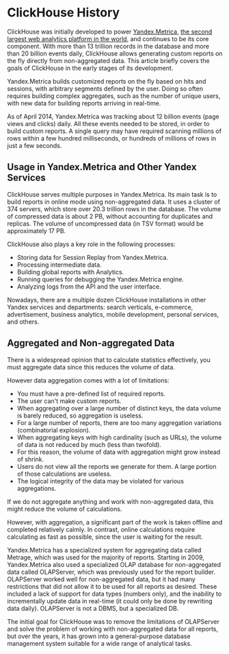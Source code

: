 
# ClickHouse History 

ClickHouse was initially developed to power [Yandex.Metrica](https://metrica.yandex.com/), [the second largest web analytics platform in the world](http://w3techs.com/technologies/overview/traffic_analysis/all), and continues to be its core component. With more than 13 trillion records in the database and more than 20 billion events daily, ClickHouse allows generating custom reports on the fly directly from non-aggregated data. This article briefly covers the goals of ClickHouse in the early stages of its development.

Yandex.Metrica builds customized reports on the fly based on hits and sessions, with arbitrary segments defined by the user. Doing so often requires building complex aggregates, such as the number of unique users, with new data for building reports arriving in real-time.

As of April 2014, Yandex.Metrica was tracking about 12 billion events (page views and clicks) daily. All these events needed to be stored, in order to build custom reports. A single query may have required scanning millions of rows within a few hundred milliseconds, or hundreds of millions of rows in just a few seconds.

## Usage in Yandex.Metrica and Other Yandex Services 

ClickHouse serves multiple purposes in Yandex.Metrica.
Its main task is to build reports in online mode using non-aggregated data. It uses a cluster of 374 servers, which store over 20.3 trillion rows in the database. The volume of compressed data is about 2 PB, without accounting for duplicates and replicas. The volume of uncompressed data (in TSV format) would be approximately 17 PB.

ClickHouse also plays a key role in the following processes:

- Storing data for Session Replay from Yandex.Metrica.
- Processing intermediate data.
- Building global reports with Analytics.
- Running queries for debugging the Yandex.Metrica engine.
- Analyzing logs from the API and the user interface.

Nowadays, there are a multiple dozen ClickHouse installations in other Yandex services and departments: search verticals, e-commerce, advertisement, business analytics, mobile development, personal services, and others.

## Aggregated and Non-aggregated Data 

There is a widespread opinion that to calculate statistics effectively, you must aggregate data since this reduces the volume of data.

However data aggregation comes with a lot of limitations:

- You must have a pre-defined list of required reports.
- The user can't make custom reports.
- When aggregating over a large number of distinct keys, the data volume is barely reduced, so aggregation is useless.
- For a large number of reports, there are too many aggregation variations (combinatorial explosion).
- When aggregating keys with high cardinality (such as URLs), the volume of data is not reduced by much (less than twofold).
- For this reason, the volume of data with aggregation might grow instead of shrink.
- Users do not view all the reports we generate for them. A large portion of those calculations are useless.
- The logical integrity of the data may be violated for various aggregations.

If we do not aggregate anything and work with non-aggregated data, this might reduce the volume of calculations.

However, with aggregation, a significant part of the work is taken offline and completed relatively calmly. In contrast, online calculations require calculating as fast as possible, since the user is waiting for the result.

Yandex.Metrica has a specialized system for aggregating data called Metrage, which was used for the majority of reports.
Starting in 2009, Yandex.Metrica also used a specialized OLAP database for non-aggregated data called OLAPServer, which was previously used for the report builder.
OLAPServer worked well for non-aggregated data, but it had many restrictions that did not allow it to be used for all reports as desired. These included a lack of support for data types (numbers only), and the inability to incrementally update data in real-time (it could only be done by rewriting data daily). OLAPServer is not a DBMS, but a specialized DB.

The initial goal for ClickHouse was to remove the limitations of OLAPServer and solve the problem of working with non-aggregated data for all reports, but over the years, it has grown into a general-purpose database management system suitable for a wide range of analytical tasks.

